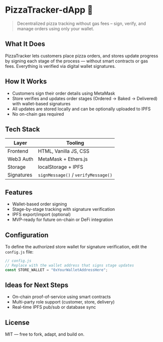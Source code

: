 # PizzaTracker-dApp 🍕

> Decentralized pizza tracking without gas fees – sign, verify, and manage orders using only your wallet.

## What It Does
PizzaTracker lets customers place pizza orders, and stores update progress by signing each stage of the process — without smart contracts or gas fees. Everything is verified via digital wallet signatures.

## How It Works
- Customers sign their order details using MetaMask
- Store verifies and updates order stages (Ordered → Baked → Delivered) with wallet-based signatures
- All updates are stored locally and can be optionally uploaded to IPFS
- No on-chain gas required

## Tech Stack
| Layer        | Tooling                  |
|--------------|--------------------------|
| Frontend     | HTML, Vanilla JS, CSS    |
| Web3 Auth    | MetaMask + Ethers.js     |
| Storage      | localStorage + IPFS      |
| Signatures   | `signMessage()` / `verifyMessage()` |

## Features
- Wallet-based order signing
- Stage-by-stage tracking with signature verification
- IPFS export/import (optional)
- MVP-ready for future on-chain or DeFi integration

## Configuration
To define the authorized store wallet for signature verification, edit the `config.js` file:

```js
// config.js
// Replace with the wallet address that signs stage updates
const STORE_WALLET = "0xYourWalletAddressHere";
```

## Ideas for Next Steps
- On-chain proof-of-service using smart contracts
- Multi-party role support (customer, store, delivery)
- Real-time IPFS pub/sub or database sync

## License
MIT — free to fork, adapt, and build on.
